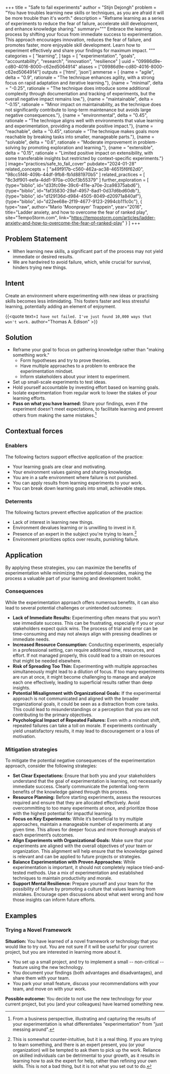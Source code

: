 +++
title = "Safe to fail experiments"
author = "Stijn Dejongh"
problem = "You have troubles learning new skills or techniques, as you are afraid it will be more trouble than it's worth."
description = "Reframe learning as a series of experiments to reduce the fear of failure, accelerate skill development, and enhance knowledge sharing."
summary="""
Embrace the learning process by shifting your focus from immediate success to experimentation. 
This approach encourages innovation, reduces the fear of failure, and promotes faster, more enjoyable skill development. 
Learn how to experiment effectively and share your findings for maximum impact.
"""
categories = [
    "learning",
]
tags = [
    "experimentation", "goals", "accountability", "research", "innovation", "resilience"
]
uuid = "09986d9e-cd80-4016-8000-c62ed5064914"
aliases = ["09986d9e-cd80-4016-8000-c62ed5064914"]
outputs = ['html', 'json']
ammerse = [
  {name = "agile", delta = "0.9", rationale = "The technique enhances agility, with a strong focus on rapid adaptation and iterative learning."},
  {name = "minimal", delta = "-0.25", rationale = "The technique does introduce some additional complexity through documentation and tracking of experiments, but the overall negative impact remains low."},
  {name = "maintainable", delta = "-0.15", rationale = "Minor impact on maintainability, as the technique does not significantly contribute to long-term maintenance but avoids large negative consequences."},
  {name = "environmental", delta = "0.45", rationale = "The technique aligns well with environments that value learning and experimentation, providing a moderate positive impact."},
  {name = "reachable", delta = "0.45", rationale = "The technique makes goals more reachable by breaking tasks into smaller, manageable parts."},
  {name = "solvable", delta = "0.6", rationale = "Moderate improvement in problem-solving by promoting exploration and learning."},
  {name = "extensible", delta = "0.15", rationale = "Limited positive impact on extensibility, with some transferable insights but restricted by context-specific experiments."}
]
image="practices/safe_to_fail_cover"
pubdate="2024-01-28"
related_concepts = [
  "a49f917b-c560-462a-ac38-46515f6f62d0", "98cc5f46-409b-44df-9fb8-fb1d881970b5"
]
related_practices = [
  "8c3df901-eefa-4dd1-970a-c00cf3b55379"
]
further_exploration = [
  {type="biblio", id="d33fc09e-39c6-411e-a70e-2ca98375abd6"},
  {type="biblio", id="faf35830-29af-4957-8ad1-0d37d6bd60db"},
  {type="biblio", id="d129136d-d984-4505-8049-d20971a840af"},
  {type="biblio", id="d22ee68e-2f19-4677-9123-2994cb111c0c"},
  { type="raw", author="Mario 'Moonprayer' Trappein", year="2016", title="Ladder anxiety, and how to overcome the fear of ranked play", site="TempoStorm.com", link="https://tempostorm.com/articles/ladder-anxiety-and-how-to-overcome-the-fear-of-ranked-play" }
]
+++

## Problem Statement

* When learning new skills, a significant part of the process may not yield immediate or desired results.
* We are hardwired to avoid failure, which, while crucial for survival, hinders trying new things.

## Intent

Create an environment where experimenting with new ideas or practising skills becomes less intimidating. This fosters faster and less stressful
learning, potentially adding an element of enjoyment.

{{<quote text=`I have not failed. I've just found 10,000 ways that won't work.` author="Thomas A. Edison" >}}

## Solution

* Reframe your goal to focus on gathering knowledge rather than "making something work."
  - Form hypotheses and try to prove theories.
  - Have multiple approaches to a problem to embrace the experimentation mindset.
  - Inform stakeholders about your intent to experiment.
* Set up small-scale experiments to test ideas.
* Hold yourself accountable by investing effort based on learning goals.
* Isolate experimentation from regular work to lower the stakes of your learning efforts.
* **Pass on what you have learned:** Share your findings, even if the experiment doesn't meet expectations, to facilitate learning and prevent
  others from making the same mistakes.[^2]

## Contextual forces

### Enablers
The following factors support effective application of the practice:

* Your learning goals are clear and motivating.
* Your environment values gaining and sharing knowledge.
* You are in a safe environment where failure is not punished.
* You can apply results from learning experiments to your work.
* You can break down learning goals into small, achievable steps.

### Deterrents
The following factors prevent effective application of the practice:

* Lack of interest in learning new things.
* Environment devalues learning or is unwilling to invest in it.
* Presence of an expert in the subject you're trying to learn.[^1]
* Environment prioritizes optics over results, punishing failure.

## Application

By applying these strategies, you can maximize the benefits of experimentation while minimizing the potential downsides, making the process a valuable part of your learning and development toolkit.

### Consequences

While the experimentation approach offers numerous benefits, it can also lead to several potential challenges or unintended outcomes:

* **Lack of Immediate Results:** Experimenting often means that you won’t see immediate success. This can be frustrating, especially if you or
  your stakeholders expect quick wins. The process of trial and error can be time-consuming and may not always align with pressing deadlines or
  immediate needs.
* **Increased Resource Consumption:** Conducting experiments, especially in a professional setting, can require additional time, resources, and
  effort. If not managed properly, this could lead to a strain on resources that might be needed elsewhere.
* **Risk of Spreading Too Thin:** Experimenting with multiple approaches simultaneously might lead to a dilution of focus. If too many
  experiments are run at once, it might become challenging to manage and analyze each one effectively, leading to superficial results rather than
  deep insights.
* **Potential Misalignment with Organizational Goals:** If the experimental approach is not communicated and aligned with the broader
  organizational goals, it could be seen as a distraction from core tasks. This could lead to misunderstandings or a perception that you are not
  contributing to the primary objectives.
* **Psychological Impact of Repeated Failures:** Even with a mindset shift, repeated failures can take a toll on morale. If experiments
  continually yield unsatisfactory results, it may lead to discouragement or a loss of motivation.

### Mitigation strategies

To mitigate the potential negative consequences of the experimentation approach, consider the following strategies:

* **Set Clear Expectations:** Ensure that both you and your stakeholders understand that the goal of experimentation is learning, not
  necessarily immediate success. Clearly communicate the potential long-term benefits of the knowledge gained through this process.
* **Resource Planning:** Before starting experiments, assess the resources required and ensure that they are allocated effectively. Avoid
  overcommitting to too many experiments at once, and prioritize those with the highest potential for impactful learning.
* **Focus on Key Experiments:** While it’s beneficial to try multiple approaches, maintain a manageable number of experiments at any given
  time. This allows for deeper focus and more thorough analysis of each experiment’s outcomes.
* **Align Experiments with Organizational Goals:** Make sure that your experiments are aligned with the overall objectives of your team or
  organization. This alignment will help ensure that the knowledge gained is relevant and can be applied to future projects or strategies.
* **Balance Experimentation with Proven Approaches:** While experimentation is important, it should not completely replace tried-and-tested
  methods. Use a mix of experimentation and established techniques to maintain productivity and morale.
* **Support Mental Resilience:** Prepare yourself and your team for the possibility of failure by promoting a culture that values learning from
  mistakes. Encourage open discussions about what went wrong and how those insights can inform future efforts.

## Examples

### Trying a Novel Framework

**Situation:** You have learned of a novel framework or technology that you would like to try out.
You are not sure if it will be useful for your current project, but you are interested in learning more about it.

* You set up a small project, and try to implement a small -- non-critical -- feature using the new technology.
* You document your findings (both advantages and disadvantages), and share them with your team.
* You park your small feature, discuss your recommendations with your team, and move on with your work.

**Possible outcome:** You decide to not use the new technology for your current project, but you (and your colleagues) have learned something new.

[^1]: This is somewhat counter-intuitive, but it is a real thing. If you are trying to learn something, and there is an expert present, you (or your
organization) will be tempted to ask them to pick up the work. Reliance on skilled individuals can be detrimental to your growth, as it results in
learning how to ask the expert for help, rather than refining your own skills. This is not a bad thing, but it is not what you set out to do.

[^2]: From a business perspective, illustrating and capturing the results of your experimentation is what differentiates "experimentation" from "just messing around".